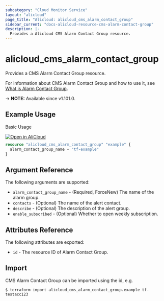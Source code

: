 ```yaml
---
subcategory: "Cloud Monitor Service"
layout: "alicloud"
page_title: "Alicloud: alicloud_cms_alarm_contact_group"
sidebar_current: "docs-alicloud-resource-cms-alarm-contact-group"
description: |-
  Provides a Alicloud CMS Alarm Contact Group resource.
---
```


# alicloud_cms_alarm_contact_group

Provides a CMS Alarm Contact Group resource.

For information about CMS Alarm Contact Group and how to use it, see [What is Alarm Contact Group](https://www.alibabacloud.com/help/en/cloudmonitor/latest/putcontactgroup).

-> **NOTE:** Available since v1.101.0.

## Example Usage

Basic Usage

<div style="display: block;margin-bottom: 40px;"><div class="oics-button" style="float: right;position: absolute;margin-bottom: 10px;">
  <a href="https://api.aliyun.com/terraform?resource=alicloud_cms_alarm_contact_group&exampleId=a45f08a7-074d-736f-0881-2bbb7b81f5385c3a8fc7&activeTab=example&spm=docs.r.cms_alarm_contact_group.0.a45f08a707&intl_lang=EN_US" target="_blank">
    <img alt="Open in AliCloud" src="https://img.alicdn.com/imgextra/i1/O1CN01hjjqXv1uYUlY56FyX_!!6000000006049-55-tps-254-36.svg" style="max-height: 44px; max-width: 100%;">
  </a>
</div></div>

```terraform
resource "alicloud_cms_alarm_contact_group" "example" {
  alarm_contact_group_name = "tf-example"
}
```

## Argument Reference

The following arguments are supported:

* `alarm_contact_group_name` - (Required, ForceNew) The name of the alarm group.
* `contacts` - (Optional) The name of the alert contact.
* `describe` - (Optional) The description of the alert group.
* `enable_subscribed` - (Optional) Whether to open weekly subscription.

## Attributes Reference

The following attributes are exported:

* `id` - The resource ID of Alarm Contact Group.

## Import

CMS Alarm Contact Group can be imported using the id, e.g.

```shell
$ terraform import alicloud_cms_alarm_contact_group.example tf-testacc123
```
